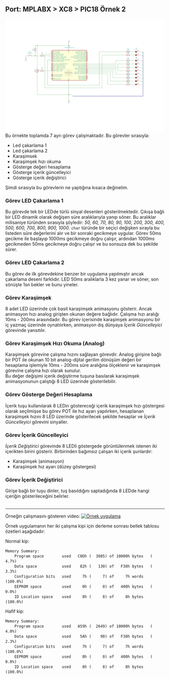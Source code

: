 ## Port: MPLABX > XC8 > PIC18 Örnek 2

![Örnek 2](ornek2.png)
Bu örnekte toplamda 7 ayrı görev çalışmaktadır. Bu görevler sırasıyla:  
* Led çakarlama 1
* Led çakarlama 2
* Karaşimsek
* Karaşimşek hızı okuma
* Gösterge değeri hesaplama
* Gösterge içerik güncelleyici
* Gösterge içerik değiştirici

Şimdi sırasıyla bu görevlerin ne yaptığına kısaca değinelim.

### Görev LED Çakarlama 1
Bu görevde tek bir LEDde türlü sinyal desenleri gösterilmektedir. Çıkışa bağlı bir LED dinamik olarak değişen süre aralıklarıyla yanıp söner. Bu aralıklar milisaniye türünden sırasıyla şöyledir: *50, 60, 70, 80, 90, 100, 200, 300, 400, 500, 600, 700, 800, 900, 1000*. `char` türünde bir seçici değişken sırayla bu listeden süre değerlerini alır ve bir sonraki gecikmeye uygular. Görev 50ms gecikme ile başlayıp 1000ms gecikmeye doğru çalışır, ardından 1000ms gecikmeden 50ms gecikmeye doğru çalışır ve bu sonsuza dek bu şekilde sürer.

### Görev LED Çakarlama 2
Bu görev de ilk görevdekine benzer bir uygulama yapılmıştır ancak çakarlama deseni farklıdır. LED 50ms aralıklarla 3 kez yanar ve söner, son sönüşte 1sn bekler ve bunu yineler.

### Görev Karaşimşek
8 adet LED üzerinde çok basit karaşimşek animasyonu gösterir. Ancak animasyon hızı analog girişten okunan değere bağlıdır. Çalışma hızı aralığı 10ms - 200ms arasındadır. Bu görev içerisinde karaşimşek animasyonu bir iç yazmaç üzerinde oynatılırken, animasyon dış dünyaya *İçerik Güncelleyici* görevinde yansıtılır.

### Görev Karaşimşek Hızı Okuma (Analog)
Karaşimşek görevine çalışma hızını sağlayan görevdir. Analog girişine bağlı bir POT ile okunan 10 bit analog-dijital gerilim dönüşüm değeri bir hesaplama işlemiyle 10ms - 200ms süre aralığına ölçeklenir ve karaşimşek görevine çalışma hızı olarak sunulur.  
Bu değer değişimi içerik değiştirme tuşuna basılarak karaşimşek animasyonunun çalıştığı 8 LED üzerinde gösterilebilir.

### Görev Gösterge Değeri Hesaplama
İçerik tuşu kullanılarak 8 LEDin göstereceği içerik karaşimşek hızı göstergesi olarak seçilmişse bu görev POT ile hız ayarı yapılırken, hesaplanan karaşimşek hızını 8 LED üzerinde gösterilecek şekilde hesaplar ve *İçerik Güncelleyici* görevini sinyaller.

### Görev İçerik Güncelleyici
*İçerik Değiştirici* görevinde 8 LEDli göstergede görüntülenmek istenen iki içerikten birini gösterir. Birbirinden bağımsız çalışan iki içerik şunlardır:
- Karaşimşek (animasyon)
- Karaşimşek hız ayarı (düzey göstergesi)

### Görev İçerik Değiştirici
Girişe bağlı bir tuşu dinler, tuş basıldığını saptadığında 8 LEDde hangi içeriğin gösterileceğini belirler.
<br/><br/>

***
Örneğin çalışmasını gösteren video:
[![Örnek uygulama](https://i9.ytimg.com/vi/JSWFKb2NSjQ/mq2.jpg?sqp=COjZiYYG&rs=AOn4CLBIUbSzrmf4irkEzOzD1BmyNlTbBQ)](https://youtu.be/JSWFKb2NSjQ)  

Örnek uygulamanın her iki çalışma kipi için derleme sonrası bellek tablosu özetleri aşağıdadır:

Normal kip:
```text
Memory Summary:
    Program space        used   C0Dh (  3085) of 10000h bytes   (  4.7%)
    Data space           used    82h (   130) of   F38h bytes   (  3.3%)
    Configuration bits   used     7h (     7) of     7h words   (100.0%)
    EEPROM space         used     0h (     0) of   400h bytes   (  0.0%)
    ID Location space    used     8h (     8) of     8h bytes   (100.0%)
```

Hafif kip:
```text
Memory Summary:
    Program space        used   A59h (  2649) of 10000h bytes   (  4.0%)
    Data space           used    5Ah (    90) of   F38h bytes   (  2.3%)
    Configuration bits   used     7h (     7) of     7h words   (100.0%)
    EEPROM space         used     0h (     0) of   400h bytes   (  0.0%)
    ID Location space    used     8h (     8) of     8h bytes   (100.0%)
```
